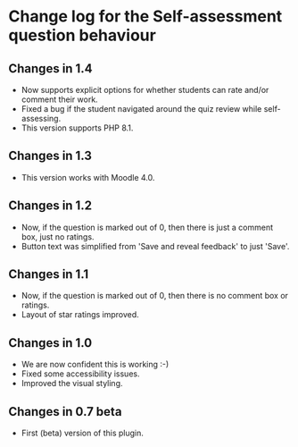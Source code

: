 # Change log for the Self-assessment question behaviour

## Changes in 1.4

* Now supports explicit options for whether students can rate and/or comment their work.
* Fixed a bug if the student navigated around the quiz review while self-assessing.
* This version supports PHP 8.1.


## Changes in 1.3

* This version works with Moodle 4.0.


## Changes in 1.2

* Now, if the question is marked out of 0, then there is just a comment box, just no ratings.
* Button text was simplified from 'Save and reveal feedback' to just 'Save'.


## Changes in 1.1

* Now, if the question is marked out of 0, then there is no comment box or ratings.
* Layout of star ratings improved.


## Changes in 1.0

* We are now confident this is working :-)
* Fixed some accessibility issues.
* Improved the visual styling.


## Changes in 0.7 beta

* First (beta) version of this plugin.
